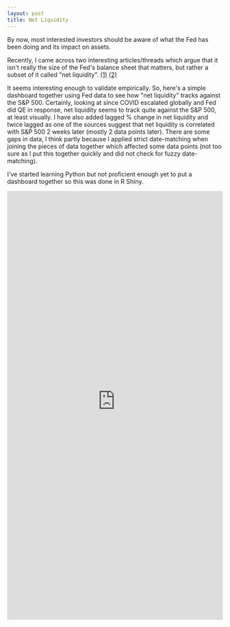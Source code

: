 ```yaml
---
layout: post
title: Net Liquidity
---
```


By now, most interested investors should be aware of what the Fed has been doing and its impact on assets. 

Recently, I came across two interesting articles/threads which argue that it isn't really the size of the Fed's balance sheet that matters, but rather a subset of it called "net liquidity". [(1)](https://twitter.com/maxjanderson/status/1546472693234470912) [(2)](https://thelastbearstanding.substack.com/p/draining-the-repo)

It seems interesting enough to validate empirically. So, here's a simple dashboard together using Fed data to see how "net liquidity" tracks against the S&P 500. Certainly, looking at since COVID escalated globally and Fed did QE in response, net liquidity seems to track quite against the S&P 500, at least visually. I have also added lagged % change in net liquidity and twice lagged as one of the sources suggest that net liquidity is correlated with S&P 500 2 weeks later (mostly 2 data points later). There are some gaps in data, I think partly because I applied strict date-matching when joining the pieces of data together which affected some data points (not too sure as I put this together quickly and did not check for fuzzy date-matching).

I've started learning Python but not proficient enough yet to put a dashboard together so this was done in R Shiny.

<iframe height="1000" width="100%" frameborder="no" src="https://clementweegk.shinyapps.io/net_liquidity"> </iframe>






